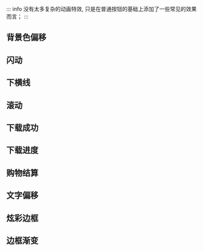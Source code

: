 ::: info
没有太多复杂的动画特效, 只是在普通按钮的基础上添加了一些常见的效果而言；
:::

## 背景色偏移

<preview path="./components/btn1.vue"></preview>

## 闪动

<preview path="./components/btn2.vue" ></preview>

## 下横线

<preview path="./components/btn3.vue" ></preview>

## 滚动

<preview path="./components/btn4.vue" ></preview>

## 下载成功

<preview path="./components/btn5.vue" ></preview>

## 下载进度

<preview path="./components/btn6.vue" ></preview>

## 购物结算

<preview path="./components/btn7.vue" ></preview>

## 文字偏移

<preview path="./components/btn8.vue" ></preview>

## 炫彩边框

<preview path="./components/btn9.vue" ></preview>

## 边框渐变

<preview path="./components/btn10.vue" ></preview>

